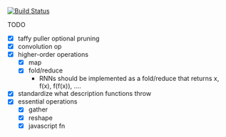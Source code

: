 [![Build Status](https://travis-ci.com/julianoks/Taffy.svg?token=cyeFuKKiwnyJyRizTQxr&branch=master)](https://travis-ci.com/julianoks/Taffy)

TODO
- [x] taffy puller optional pruning
- [x] convolution op
- [x] higher-order operations
	- [x] map
	- [x] fold/reduce
		- RNNs should be implemented as a fold/reduce that returns x, f(x), f(f(x)), ....
- [x] standardize what description functions throw
- [x] essential operations
	- [x] gather
	- [x] reshape
	- [x] javascript fn